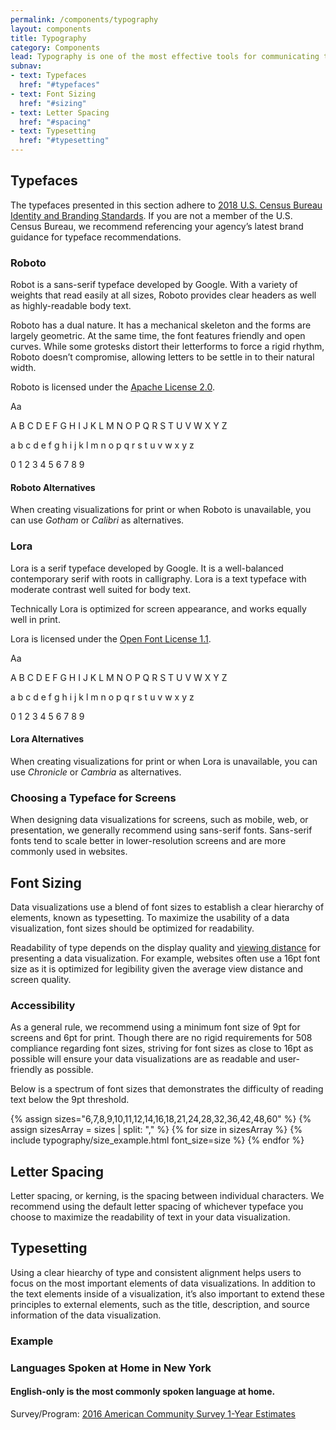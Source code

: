 ```yaml
---
permalink: /components/typography
layout: components
title: Typography
category: Components
lead: Typography is one of the most effective tools for communicating the meaning of data to users. When building data visualizations, establishing a clear hierarchy of typographic elements and using easy-to-read font families will help users better understand and interact with your data.
subnav:
- text: Typefaces
  href: "#typefaces"
- text: Font Sizing
  href: "#sizing"
- text: Letter Spacing
  href: "#spacing"
- text: Typesetting
  href: "#typesetting"
---
```

<div id="typefaces">
  <h2>Typefaces</h2>
  <p>
    The typefaces presented in this section adhere to <a href="https://www2.census.gov/about/policies/cb-style-guide.pdf" target="_blank">2018 U.S. Census Bureau
    Identity and Branding Standards</a>. If you are not a member of the U.S. Census
    Bureau, we recommend referencing your agency’s latest brand guidance for
    typeface recommendations. 
  </p>
  <h3>Roboto</h3>
  <div class="usa-grid-full">
    <div class="usa-width-one-half">
      <p>
        Robot is a sans-serif typeface developed by Google. With a variety of weights that read easily at all sizes, Roboto provides clear headers as well as highly-readable body text.
      </p>
      <p>
        Roboto has a dual nature. It has a mechanical skeleton and the forms are largely geometric. At the same time, the font features friendly and open curves. While some grotesks distort their letterforms to force a rigid rhythm, Roboto doesn’t compromise, allowing letters to be settle in to their natural width.
      </p>
      <p>Roboto is licensed under the <a href="https://www.apache.org/licenses/LICENSE-2.0" target="_blank">Apache License 2.0</a>.</p>
    </div>
    <div class="usa-width-one-half usa-end-row usa-font-samples">
      <span class="text-huge">Aa</span>
      <div>
        <p class="text-tiny">A B C D E F G H I J K L M N O P Q R S T U V W X Y Z</p>
        <p class="text-tiny">a b c d e f g h i j k l m n o p q r s t u v w x y z</p>
        <p class="text-tiny">0 1 2 3 4 5 6 7 8 9</p>
      </div>
    </div>
  </div>
  <h4>Roboto Alternatives</h4>
  <p>
    When creating visualizations for print or when Roboto is unavailable, you
    can use <em>Gotham</em> or <em>Calibri</em> as alternatives.
  </p>
  <h3 class="serif">Lora</h3>
  <div class="usa-grid-full">
    <div class="usa-width-one-half">
      <p>
        Lora is a serif typeface developed by Google. It is a well-balanced contemporary serif with roots in calligraphy. Lora is a text typeface with moderate contrast well suited for body text.
      </p>
      <p>
        Technically Lora is optimized for screen appearance, and works equally well in print.
      </p>
      <p>Lora is licensed under the <a href="http://scripts.sil.org/cms/scripts/page.php?site_id=nrsi&id=OFL_web" target="_blank">Open Font License 1.1</a>.</p>
    </div>
    <div class="usa-width-one-half usa-end-row usa-font-samples serif">
      <span class="text-huge">Aa</span>
      <div>
        <p class="text-tiny">A B C D E F G H I J K L M N O P Q R S T U V W X Y Z</p>
        <p class="text-tiny">a b c d e f g h i j k l m n o p q r s t u v w x y z</p>
        <p class="text-tiny">0 1 2 3 4 5 6 7 8 9</p>
      </div>
    </div>
  </div>
  <h4>Lora Alternatives</h4>
  <p>
    When creating visualizations for print or when Lora is unavailable, you
    can use <em>Chronicle</em> or <em>Cambria</em> as
    alternatives.
  </p>

  <h3>Choosing a Typeface for Screens</h3>
  <p>
    When designing data visualizations for screens, such as mobile, web, or
    presentation, we generally recommend using sans-serif fonts. Sans-serif
    fonts tend to scale better in lower-resolution screens and are more commonly
    used in websites.
  </p>
</div>
<div id="sizing">
  <h2>Font Sizing</h2>
  <p>
    Data visualizations use a blend of font sizes to establish a clear hierarchy
    of elements, known as typesetting. To maximize the usability of a data
    visualization, font sizes should be optimized for readability.
  </p>
  <p>
    Readability of type depends on the display quality and
    <a href="http://www.hf.faa.gov/webtraining/visualdisplays/text/size1a.htm" target="_blank">viewing distance</a>
    for presenting a data visualization. For example, websites often use a 16pt
    font size as it is optimized for legibility given the average view distance
    and screen quality.
  </p>
  <h3>Accessibility</h3>
  <p>
    As a general rule, we recommend using a minimum font size of 9pt for screens
    and 6pt for print. Though there are no rigid requirements for 508 compliance
    regarding font sizes, striving for font sizes as close to 16pt as possible
    will ensure your data visualizations are as readable and user-friendly as
    possible.
  </p>
  <p>
    Below is a spectrum of font sizes that demonstrates the difficulty of
    reading text below the 9pt threshold.
  </p> 
  <div>
    <div class="type-sizes">
      {% assign sizes="6,7,8,9,10,11,12,14,16,18,21,24,28,32,36,42,48,60" %}
      {% assign sizesArray = sizes | split: "," %}
      {% for size in sizesArray %}
        {% include typography/size_example.html font_size=size %}
      {% endfor %}
    </div>
  </div>
</div>
<div id="spacing">
  <h2>Letter Spacing</h2>
  <p>
    Letter spacing, or kerning, is the spacing between individual characters. We
    recommend using the default letter spacing of whichever typeface you choose
    to maximize the readability of text in your data visualization.
  </p>
</div>
<div id="typesetting">
  <h2>Typesetting</h2>
  <p>
    Using a clear hiearchy of type and consistent alignment helps users to focus
    on the most important elements of data visualizations. In addition to the
    text elements inside of a visualization, it’s also important to extend these
    principles to external elements, such as the title, description, and source
    information of the data visualization.
  </p>
  <h3>Example</h3>
  <div class="usa-chart-card">
    <div class="usa-chart-header">
      <h3 class="usa-chart-title">
        Languages Spoken at Home in New York
      </h3>
      <h4 class="usa-chart-subtitle">
        English-only is the most commonly spoken language at home.
      </h4>
    </div>
    <canvas id="typography-chart"></canvas>
    <div class="usa-source-container">
      Survey/Program: <a href="https://www.census.gov/programs-surveys/acs/" target="_blank">2016 American Community Survey 1-Year Estimates</a>
    </div>
  </div>
</div>